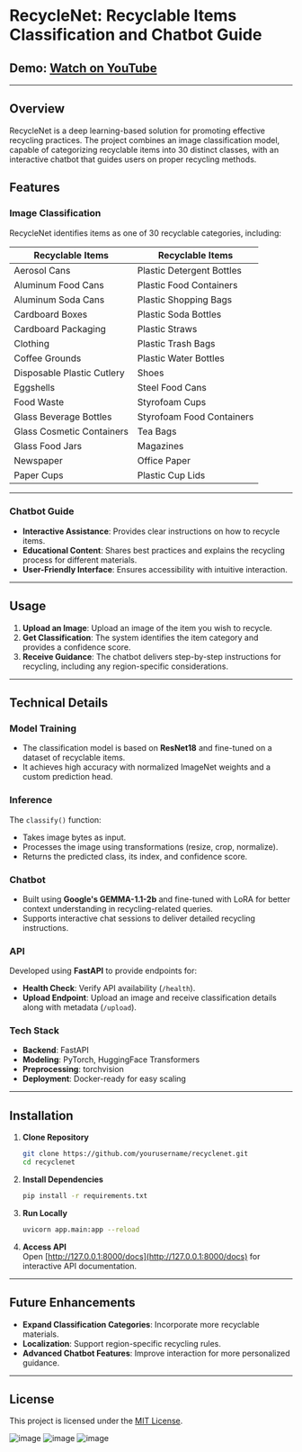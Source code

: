 # RecycleNet: Recyclable Items Classification and Chatbot Guide  

## Demo: [Watch on YouTube](https://youtu.be/4B3xWNA1GKI)  

---

## Overview  
RecycleNet is a deep learning-based solution for promoting effective recycling practices. The project combines an image classification model, capable of categorizing recyclable items into 30 distinct classes, with an interactive chatbot that guides users on proper recycling methods.  

## Features  

### **Image Classification**  
RecycleNet identifies items as one of 30 recyclable categories, including:  

| **Recyclable Items**         | **Recyclable Items**            |  
|-------------------------------|---------------------------------|  
| Aerosol Cans                 | Plastic Detergent Bottles       |  
| Aluminum Food Cans           | Plastic Food Containers         |  
| Aluminum Soda Cans           | Plastic Shopping Bags           |  
| Cardboard Boxes              | Plastic Soda Bottles            |  
| Cardboard Packaging          | Plastic Straws                 |  
| Clothing                     | Plastic Trash Bags              |  
| Coffee Grounds               | Plastic Water Bottles           |  
| Disposable Plastic Cutlery   | Shoes                           |  
| Eggshells                    | Steel Food Cans                 |  
| Food Waste                   | Styrofoam Cups                  |  
| Glass Beverage Bottles       | Styrofoam Food Containers       |  
| Glass Cosmetic Containers    | Tea Bags                        |  
| Glass Food Jars              | Magazines                       |  
| Newspaper                    | Office Paper                    |  
| Paper Cups                   | Plastic Cup Lids                |  

---

### **Chatbot Guide**  
- **Interactive Assistance**: Provides clear instructions on how to recycle items.  
- **Educational Content**: Shares best practices and explains the recycling process for different materials.  
- **User-Friendly Interface**: Ensures accessibility with intuitive interaction.  

---

## Usage  

1. **Upload an Image**: Upload an image of the item you wish to recycle.  
2. **Get Classification**: The system identifies the item category and provides a confidence score.  
3. **Receive Guidance**: The chatbot delivers step-by-step instructions for recycling, including any region-specific considerations.  

---

## Technical Details  

### **Model Training**  
- The classification model is based on **ResNet18** and fine-tuned on a dataset of recyclable items.  
- It achieves high accuracy with normalized ImageNet weights and a custom prediction head.  

### **Inference**  
The `classify()` function:  
- Takes image bytes as input.  
- Processes the image using transformations (resize, crop, normalize).  
- Returns the predicted class, its index, and confidence score.  

### **Chatbot**  
- Built using **Google's GEMMA-1.1-2b** and fine-tuned with LoRA for better context understanding in recycling-related queries.  
- Supports interactive chat sessions to deliver detailed recycling instructions.  

### **API**  
Developed using **FastAPI** to provide endpoints for:  
- **Health Check**: Verify API availability (`/health`).  
- **Upload Endpoint**: Upload an image and receive classification details along with metadata (`/upload`).  

### **Tech Stack**  
- **Backend**: FastAPI  
- **Modeling**: PyTorch, HuggingFace Transformers  
- **Preprocessing**: torchvision  
- **Deployment**: Docker-ready for easy scaling  

---

## Installation  

1. **Clone Repository**  
   ```bash  
   git clone https://github.com/yourusername/recyclenet.git  
   cd recyclenet  
   ```  

2. **Install Dependencies**  
   ```bash  
   pip install -r requirements.txt  
   ```  

3. **Run Locally**  
   ```bash  
   uvicorn app.main:app --reload  
   ```  

4. **Access API**  
   Open [http://127.0.0.1:8000/docs](http://127.0.0.1:8000/docs) for interactive API documentation.  

---

## Future Enhancements  
- **Expand Classification Categories**: Incorporate more recyclable materials.  
- **Localization**: Support region-specific recycling rules.  
- **Advanced Chatbot Features**: Improve interaction for more personalized guidance.  

---

## License  
This project is licensed under the [MIT License](LICENSE).  

![image](https://github.com/user-attachments/assets/e773799f-f44d-4362-8695-acc4e7229eda)
![image](https://github.com/user-attachments/assets/25fdbe08-193f-4074-b312-e2d4652236d7)
![image](https://github.com/user-attachments/assets/8e1adcc9-fa9d-4a57-a459-0e9d7227d5d6)

